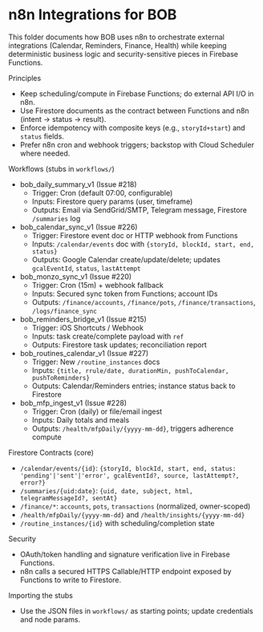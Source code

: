 # n8n Integrations for BOB

This folder documents how BOB uses n8n to orchestrate external integrations (Calendar, Reminders, Finance, Health) while keeping deterministic business logic and security-sensitive pieces in Firebase Functions.

Principles
- Keep scheduling/compute in Firebase Functions; do external API I/O in n8n.
- Use Firestore documents as the contract between Functions and n8n (intent → status → result).
- Enforce idempotency with composite keys (e.g., `storyId+start`) and `status` fields.
- Prefer n8n cron and webhook triggers; backstop with Cloud Scheduler where needed.

Workflows (stubs in `workflows/`)
- bob_daily_summary_v1 (Issue #218)
  - Trigger: Cron (default 07:00, configurable)
  - Inputs: Firestore query params (user, timeframe)
  - Outputs: Email via SendGrid/SMTP, Telegram message, Firestore `/summaries` log
- bob_calendar_sync_v1 (Issue #226)
  - Trigger: Firestore event doc or HTTP webhook from Functions
  - Inputs: `/calendar/events` doc with `{storyId, blockId, start, end, status}`
  - Outputs: Google Calendar create/update/delete; updates `gcalEventId`, `status`, `lastAttempt`
- bob_monzo_sync_v1 (Issue #220)
  - Trigger: Cron (15m) + webhook fallback
  - Inputs: Secured sync token from Functions; account IDs
  - Outputs: `/finance/accounts`, `/finance/pots`, `/finance/transactions`, `/logs/finance_sync`
- bob_reminders_bridge_v1 (Issue #215)
  - Trigger: iOS Shortcuts / Webhook
  - Inputs: task create/complete payload with `ref`
  - Outputs: Firestore task updates; reconciliation report
- bob_routines_calendar_v1 (Issue #227)
  - Trigger: New `/routine_instances` docs
  - Inputs: `{title, rrule/date, durationMin, pushToCalendar, pushToReminders}`
  - Outputs: Calendar/Reminders entries; instance status back to Firestore
- bob_mfp_ingest_v1 (Issue #228)
  - Trigger: Cron (daily) or file/email ingest
  - Inputs: Daily totals and meals
  - Outputs: `/health/mfpDaily/{yyyy-mm-dd}`, triggers adherence compute

Firestore Contracts (core)
- `/calendar/events/{id}`: `{storyId, blockId, start, end, status: 'pending'|'sent'|'error', gcalEventId?, source, lastAttempt?, error?}`
- `/summaries/{uid:date}`: `{uid, date, subject, html, telegramMessageId?, sentAt}`
- `/finance/*`: `accounts`, `pots`, `transactions` (normalized, owner-scoped)
- `/health/mfpDaily/{yyyy-mm-dd}` and `/health/insights/{yyyy-mm-dd}`
- `/routine_instances/{id}` with scheduling/completion state

Security
- OAuth/token handling and signature verification live in Firebase Functions.
- n8n calls a secured HTTPS Callable/HTTP endpoint exposed by Functions to write to Firestore.

Importing the stubs
- Use the JSON files in `workflows/` as starting points; update credentials and node params.

